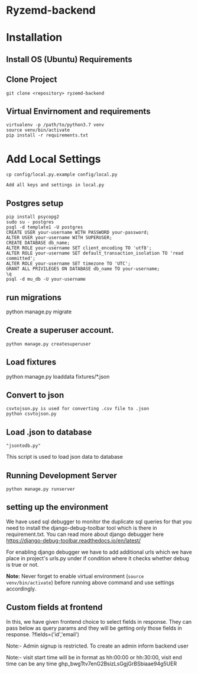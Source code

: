 Ryzemd-backend
=========

# Installation

## Install OS (Ubuntu) Requirements

    
## Clone Project

    git clone <repository> ryzemd-backend

## Virtual Envirnoment and requirements

    virtualenv -p /path/to/python3.7 venv
    source venv/bin/activate
    pip install -r requirements.txt

# Add Local Settings

    cp config/local.py.example config/local.py
    
    Add all keys and settings in local.py

## Postgres setup

    pip install psycopg2
    sudo su - postgres
    psql -d template1 -U postgres
    CREATE USER your-username WITH PASSWORD your-password;
    ALTER USER your-username WITH SUPERUSER;
    CREATE DATABASE db_name;
    ALTER ROLE your-username SET client_encoding TO 'utf8';
    ALTER ROLE your-username SET default_transaction_isolation TO 'read committed';
    ALTER ROLE your-username SET timezone TO 'UTC';
    GRANT ALL PRIVILEGES ON DATABASE db_name TO your-username;
    \q
    psql -d mu_db -U your-username


## run migrations
   
   python manage.py migrate

## Create a superuser account.

    python manage.py createsuperuser


## Load fixtures

   python manage.py loaddata fixtures/*.json

## Convert to json
    csvtojson.py is used for converting .csv file to .json 
    python csvtojson.py

## Load .json to database
    "jsontodb.py"
 This script is used to load json data to database
 
## Running Development Server

    python manage.py runserver

## setting up the environment

We have used sql debugger to monitor the duplicate sql queries for that you need to install the django-debug-toolbar tool which is there in requirement.txt. You can read more about django debugger here https://django-debug-toolbar.readthedocs.io/en/latest/

For enabling django debugger we have to add additional urls which we have place in project's urls.py under if condition where it checks whether debug is true or not.



**Note:** Never forget to enable virtual environment (`source venv/bin/activate`) before running above command and use settings accordingly.


## Custom fields at frontend

In this, we have given frontend choice to select fields in response. They can pass below as query params and they will be getting only those fields in response. ?fields=('id','email')

Note:- Admin signup is restricted. To create an admin inform backend user

Note:- visit start time will be in format as hh:00:00 or hh:30:00,
       visit end time can be any time
       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
